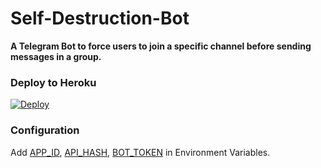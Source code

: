 # Self-Destruction-Bot

**A Telegram Bot to force users to join a specific channel before sending messages in a group.**
<!-- - Find it on Telegram as [Promoter](https://t.me/Force_Subscriber_V1_Bot) -->

### Deploy to Heroku
[![Deploy](https://www.herokucdn.com/deploy/button.svg)](https://heroku.com/deploy?template=https://github.com/SriGuru05/Self-Destructer-Bot)

### Configuration
Add [APP_ID](https://my.telegram.org/apps), [API_HASH](https://my.telegram.org/apps), [BOT_TOKEN](https://t.me/botfather) in Environment Variables.

